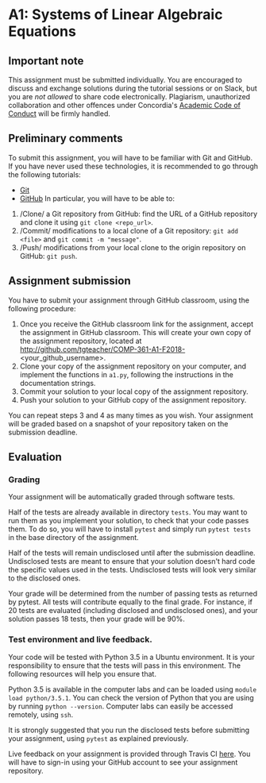 # A1: Systems of Linear Algebraic Equations


## Important note

This assignment must be submitted individually. You are encouraged to 
discuss and exchange solutions during the tutorial sessions or on 
Slack, but you are *not allowed* to share code electronically. 
Plagiarism, unauthorized collaboration and other offences under 
Concordia's [Academic Code of Conduct](http://www.concordia.ca/students/academic-integrity/offences.html) will be firmly handled. 

## Preliminary comments

To submit this assignment, you will have to be familiar with Git and
GitHub. If you have never used these technologies, it is recommended to 
go through the following tutorials:
* [Git](https://rogerdudler.github.io/git-guide)
* [GitHub](https://try.github.io)
In particular, you will have to be able to:
1. /Clone/ a Git repository from GitHub: find the URL of a GitHub repository
and clone it using `git clone <repo_url>`.
2. /Commit/ modifications to a local clone of a Git repository: `git add <file>` and `git commit -m "message"`.
3. /Push/ modifications from your local clone to the origin repository on GitHub: `git push`.

## Assignment submission

You have to submit your assignment through GitHub classroom, using the following procedure:
1. Once you receive the GitHub classroom link for the assignment, accept the assignment in GitHub classroom. This will create your own copy
   of the assignment repository, located at http://github.com/tgteacher/COMP-361-A1-F2018-<your_github_username>.
2. Clone your copy of the assignment repository on your computer, and 
implement the functions in `a1.py`, following the instructions in the 
documentation strings.
3. Commit your solution to your local copy of the assignment repository.
4. Push your solution to your GitHub copy of the assignment repository.

You can repeat steps 3 and 4 as many times as you wish. Your assignment 
will be graded based on a snapshot of your repository taken on the 
submission deadline.

## Evaluation

### Grading

Your assignment will be automatically graded through software tests. 

Half of the tests are already available in directory `tests`. You
may want to run them as you implement your solution, to check that your
code passes them. To do so, you will have to install `pytest` and simply
run `pytest tests` in the base directory of the assignment. 

Half of the tests will remain undisclosed until after the submission deadline.
Undisclosed tests are meant to ensure that your solution doesn't hard code the
specific values used in the tests. Undisclosed tests will look very similar to the
disclosed ones.

Your grade will be determined from the number of passing tests as
returned by pytest. All tests will contribute equally to the final grade. For instance, if 20 tests are evaluated (including disclosed and undisclosed ones),
and your solution passes 18 tests, then your grade will be 90%.

### Test environment and live feedback.

Your code will be tested with Python 3.5 in a Ubuntu environment. It is 
your responsibility to ensure that the tests will pass in this 
environment. The following resources will help you ensure that.

Python 3.5 is available in the computer labs and can be loaded using 
`module load python/3.5.1`. You can check the version of Python that 
you are using by running `python --version`. Computer labs can easily be
accessed remotely, using `ssh`.

It is strongly suggested that you run the disclosed tests before 
submitting your assignment, using `pytest` as explained previously. 

Live feedback on your assignment is provided through Travis CI 
[here](https://travis-ci.com/tgteacher). You will have to sign-in using 
your GitHub account to see your assignment repository.

